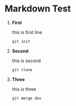 
# Markdown Test

1. **First**

   this is first line
   
   ```bash
   git init
   ```
   
2. **Second**

   this is second
   
   ```bash
   git clone
   ```
   
3. **Three**

   this is three
   
   ```bash
   git merge dev
   ```
   
